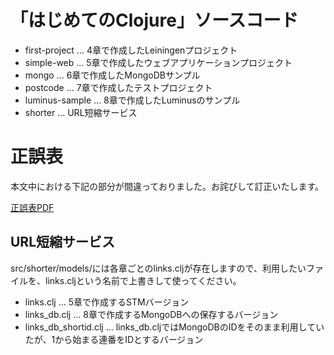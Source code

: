 # 「はじめてのClojure」ソースコード

* first-project ... 4章で作成したLeiningenプロジェクト
* simple-web ... 5章で作成したウェブアプリケーションプロジェクト
* mongo ... 6章で作成したMongoDBサンプル
* postcode ... 7章で作成したテストプロジェクト
* luminus-sample ... 8章で作成したLuminusのサンプル
* shorter ... URL短縮サービス

# 正誤表

本文中における下記の部分が間違っておりました。お詫びして訂正いたします。

[正誤表PDF](https://raw.githubusercontent.com/nyampass/BeginningClojure/master/errata.pdf)

## URL短縮サービス

src/shorter/models/には各章ごとのlinks.cljが存在しますので、利用したいファイルを、links.cljという名前で上書きして使ってください。

* links.clj ... 5章で作成するSTMバージョン
* links_db.clj ... 8章で作成するMongoDBへの保存するバージョン
* links_db_shortid.clj ... links_db.cljではMongoDBのIDをそのまま利用していたが、1から始まる連番をIDとするバージョン
